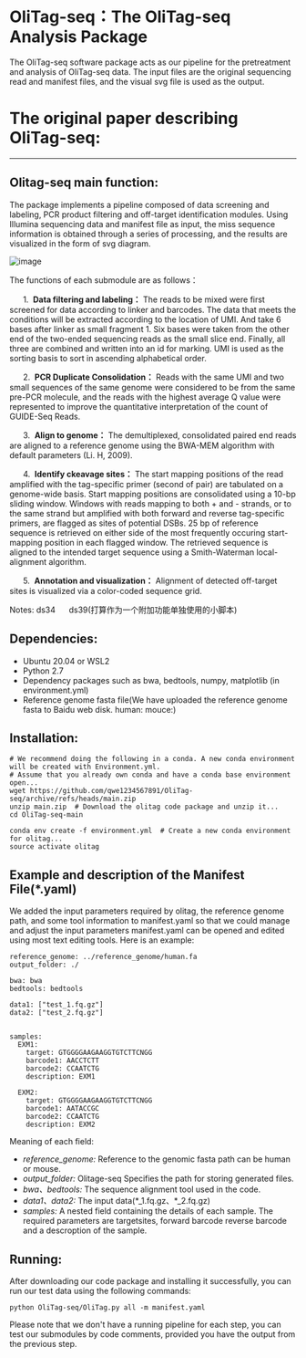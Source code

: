 # OliTag-seq：The OliTag-seq Analysis Package
The OliTag-seq software package acts as our pipeline for the pretreatment and analysis of OliTag-seq data. The input files are the original sequencing read and manifest files, and the visual svg file is used as the output.
# The original paper describing OliTag-seq:
*******************************************


## Olitag-seq main function:
The package implements a pipeline composed of data screening and labeling, PCR product filtering and off-target identification modules. Using Illumina sequencing data and manifest file as input, the miss sequence information is obtained through a series of processing, and the results are visualized in the form of svg diagram.

![image](https://user-images.githubusercontent.com/76864588/236216435-b9f82902-10f4-4fb9-812a-787c9f250656.png)

The functions of each submodule are as follows：

&nbsp;&nbsp;&nbsp;&nbsp;&nbsp;&nbsp;1.&nbsp;&nbsp;**Data filtering and labeling：** The reads to be mixed were first screened for data according to linker and barcodes. The data that meets the conditions will be extracted according to the location of UMI. And take 6 bases after linker as small fragment 1. Six bases were taken from the other end of the two-ended sequencing reads as the small slice end. Finally, all three are combined and written into an id for marking. UMI is used as the sorting basis to sort in ascending alphabetical order.

&nbsp;&nbsp;&nbsp;&nbsp;&nbsp;&nbsp;2.&nbsp;&nbsp;**PCR Duplicate Consolidation：** Reads with the same UMI and two small sequences of the same genome were considered to be from the same pre-PCR molecule, and the reads with the highest average Q value were represented to improve the quantitative interpretation of the count of GUIDE-Seq Reads.

&nbsp;&nbsp;&nbsp;&nbsp;&nbsp;&nbsp;3.&nbsp;&nbsp;**Align to genome：** The demultiplexed, consolidated paired end reads are aligned to a reference genome using the BWA-MEM algorithm with default parameters (Li. H, 2009).

&nbsp;&nbsp;&nbsp;&nbsp;&nbsp;&nbsp;4.&nbsp;&nbsp;**Identify ckeavage sites：** The start mapping positions of the read amplified with the tag-specific primer (second of pair) are tabulated on a genome-wide basis. Start mapping positions are consolidated using a 10-bp sliding window. Windows with reads mapping to both + and - strands, or to the same strand but amplified with both forward and reverse tag-specific primers, are flagged as sites of potential DSBs. 25 bp of reference sequence is retrieved on either side of the most frequently occuring start-mapping position in each flagged window. The retrieved sequence is aligned to the intended target sequence using a Smith-Waterman local-alignment algorithm.

&nbsp;&nbsp;&nbsp;&nbsp;&nbsp;&nbsp;5.&nbsp;&nbsp;**Annotation and visualization：** Alignment of detected off-target sites is visualized via a color-coded sequence grid.

Notes: ds34&nbsp;&nbsp;&nbsp;&nbsp;&nbsp;&nbsp;ds39(打算作为一个附加功能单独使用的小脚本)

## Dependencies:
* Ubuntu 20.04 or WSL2
* Python 2.7 
* Dependency packages such as bwa, bedtools, numpy, matplotlib (in environment.yml)
* Reference genome fasta file(We have uploaded the reference genome fasta to Baidu web disk. human:   mouce:)
## Installation:
    # We recommend doing the following in a conda. A new conda environment will be created with Environment.yml.
    # Assume that you already own conda and have a conda base environment open...
    wget https://github.com/qwe1234567891/OliTag-seq/archive/refs/heads/main.zip
    unzip main.zip  # Download the olitag code package and unzip it...
    cd OliTag-seq-main
    
    conda env create -f environment.yml  # Create a new conda environment for olitag...
    source activate olitag
## Example and description of the Manifest File(\*.yaml)
We added the input parameters required by olitag, the reference genome path, and some tool information to manifest.yaml so that we could manage and adjust the input parameters manifest.yaml can be opened and edited using most text editing tools. Here is an example:

    reference_genome: ../reference_genome/human.fa
    output_folder: ./

    bwa: bwa
    bedtools: bedtools

    data1: ["test_1.fq.gz"]
    data2: ["test_2.fq.gz"]


    samples:
      EXM1:
        target: GTGGGGAAGAAGGTGTCTTCNGG
        barcode1: AACCTCTT
        barcode2: CCAATCTG
        description: EXM1

      EXM2:
        target: GTGGGGAAGAAGGTGTCTTCNGG
        barcode1: AATACCGC
        barcode2: CCAATCTG
        description: EXM2
Meaning of each field:
* _reference_genome:_ Reference to the genomic fasta path can be human or mouse.
* _output_folder:_ Olitage-seq Specifies the path for storing generated files.
* _bwa、bedtools:_ The sequence alignment tool used in the code.
* _data1、data2:_ The input data(\*_1.fq.gz、\*_2.fq.gz)
* _samples:_ A nested field containing the details of each sample. The required parameters are targetsites, forward barcode reverse barcode and a descroption of the sample.

## Running:
After downloading our code package and installing it successfully, you can run our test data using the following commands:

    python OliTag-seq/OliTag.py all -m manifest.yaml

Please note that we don't have a running pipeline for each step, you can test our submodules by code comments, provided you have the output from the previous step.
